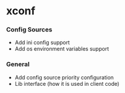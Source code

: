 # xconf

### Config Sources
- Add ini config support
- Add os environment variables support

### General
- Add config source priority configuration
- Lib interface (how it is used in client code)